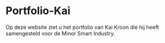 # Portfolio-Kai
Op deze website ziet u het portfolio van Kai Kroon die hij heeft samengesteld voor de Minor Smart Industry.
